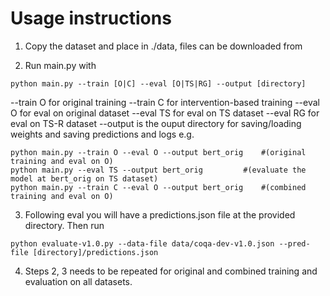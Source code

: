 # Usage instructions

1) Copy the dataset and place in ./data, files can be downloaded from 

2) Run main.py with
```
python main.py --train [O|C] --eval [O|TS|RG] --output [directory]
```

--train O for original training
--train C for intervention-based training
--eval O for eval on original dataset
--eval TS for eval on TS dataset
--eval RG for eval on TS-R dataset
--output is the ouput directory for saving/loading weights and saving predictions and logs
e.g.

```
python main.py --train O --eval O --output bert_orig 	#(original training and eval on O)
python main.py --eval TS --output bert_orig 		#(evaluate the model at bert_orig on TS dataset)
python main.py --train C --eval O --output bert_orig 	#(combined training and eval on O)
```

3) Following eval you will have a predictions.json file at the provided directory. Then run
```
python evaluate-v1.0.py --data-file data/coqa-dev-v1.0.json --pred-file [directory]/predictions.json
```

4) Steps 2, 3 needs to be repeated for original and combined training and evaluation on all datasets.
